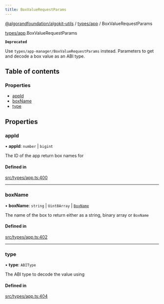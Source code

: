 ```yaml
---
title: BoxValueRequestParams
---
```


[@algorandfoundation/algokit-utils](/reference/algokit-utils-ts/api/readme/) / [types/app](/reference/algokit-utils-ts/api/modules/types_app/) / BoxValueRequestParams

[types/app](/reference/algokit-utils-ts/api/modules/types_app/).BoxValueRequestParams

**`Deprecated`**

Use `types/app-manager/BoxValueRequestParams` instead.
Parameters to get and decode a box value as an ABI type.

## Table of contents

### Properties

- [appId](types_app.BoxValueRequestParams.md#appid)
- [boxName](types_app.BoxValueRequestParams.md#boxname)
- [type](types_app.BoxValueRequestParams.md#type)

## Properties

### appId

• **appId**: `number` \| `bigint`

The ID of the app return box names for

#### Defined in

[src/types/app.ts:400](https://github.com/algorandfoundation/algokit-utils-ts/blob/main/src/types/app.ts#L400)

---

### boxName

• **boxName**: `string` \| `Uint8Array` \| [`BoxName`](types_app.BoxName.md)

The name of the box to return either as a string, binary array or `BoxName`

#### Defined in

[src/types/app.ts:402](https://github.com/algorandfoundation/algokit-utils-ts/blob/main/src/types/app.ts#L402)

---

### type

• **type**: `ABIType`

The ABI type to decode the value using

#### Defined in

[src/types/app.ts:404](https://github.com/algorandfoundation/algokit-utils-ts/blob/main/src/types/app.ts#L404)
